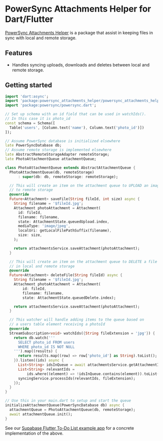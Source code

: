 # PowerSync Attachments Helper for Dart/Flutter

[PowerSync Attachments Helper](https://pub.dev/packages/powersync_attachments_helper) is a package that assist in keeping files in sync with local and remote storage.

## Features

* Handles syncing uploads, downloads and deletes between local and remote storage.

## Getting started

```dart
import 'dart:async';
import 'package:powersync_attachments_helper/powersync_attachments_helper.dart';
import 'package:powersync/powersync.dart';

// Set up schema with an id field that can be used in watchIds().
// In this case it is photo_id
const schema = Schema([
  Table('users', [Column.text('name'), Column.text('photo_id')])
]);

// Assume PowerSync database is initialized elsewhere
late PowerSyncDatabase db;
// Assume remote storage is implemented elsewhere
late AbstractRemoteStorageAdapter remoteStorage;
late PhotoAttachmentQueue attachmentQueue;

class PhotoAttachmentQueue extends AbstractAttachmentQueue {
  PhotoAttachmentQueue(db, remoteStorage)
      : super(db: db, remoteStorage: remoteStorage);

  // This will create an item on the attachment queue to UPLOAD an image
  // to remote storage
  @override
  Future<Attachment> saveFile(String fileId, int size) async {
    String filename = '$fileId.jpg';
    Attachment photoAttachment = Attachment(
      id: fileId,
      filename: filename,
      state: AttachmentState.queuedUpload.index,
      mediaType: 'image/jpeg',
      localUri: getLocalFilePathSuffix(filename),
      size: size,
    );

    return attachmentsService.saveAttachment(photoAttachment);
  }

  // This will create an item on the attachment queue to DELETE a file
  // in local and remote storage
  @override
  Future<Attachment> deleteFile(String fileId) async {
    String filename = '$fileId.jpg';
    Attachment photoAttachment = Attachment(
        id: fileId,
        filename: filename,
        state: AttachmentState.queuedDelete.index);

    return attachmentsService.saveAttachment(photoAttachment);
  }

  // This watcher will handle adding items to the queue based on
  // a users table element receiving a photoId
  @override
  StreamSubscription<void> watchIds({String fileExtension = 'jpg'}) {
    return db.watch('''
      SELECT photo_id FROM users
      WHERE photo_id IS NOT NULL
    ''').map((results) {
      return results.map((row) => row['photo_id'] as String).toList();
    }).listen((ids) async {
      List<String> idsInQueue = await attachmentsService.getAttachmentIds();
      List<String> relevantIds =
          ids.where((element) => !idsInQueue.contains(element)).toList();
      syncingService.processIds(relevantIds, fileExtension);
    });
  }
}

// Use this in your main.dart to setup and start the queue
initializeAttachmentQueue(PowerSyncDatabase db) async {
  attachmentQueue = PhotoAttachmentQueue(db, remoteStorage);
  await attachmentQueue.init();
}
```

See our [Supabase Flutter To-Do List example app](../../demos/supabase-todolist/README.md) for a concrete implementation of the above.
